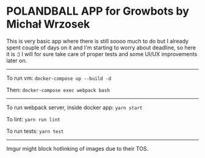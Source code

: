 # POLANDBALL APP for Growbots by Michał Wrzosek

This is very basic app where there is still soooo much to do but I already spent couple of days on it and I'm starting to worry about deadline, so here it is :) I will for sure take care of proper tests and some UI/UX improvements later on.

---

To run vm:
`docker-compose up --build -d`

Then:
`docker-compose exec webpack bash`

---

To run webpack server, inside docker app:
`yarn start`

To lint:
`yarn run lint`

To run tests:
`yarn test`

---

Imgur might block hotlinking of images due to their TOS.